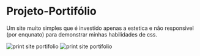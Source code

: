 # Projeto-Portifólio
 Um site muito simples que é investido apenas a estetica e não responsivel (por enqunato) para demonstrar minhas habilidades de css. 


![print site portifolio](https://user-images.githubusercontent.com/98274732/169902194-eac4bf01-170b-42cf-ab55-9a334dbee509.png)
![print site portifolio](https://user-images.githubusercontent.com/98274732/169902668-cfa0f2a6-1a94-4e35-bb96-ae7c04d68227.png)
